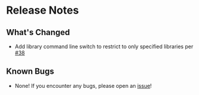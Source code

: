 # Release Notes

## What's Changed

* Add library command line switch to restrict to only specified libraries per [#38](https://github.com/johnkiddjr/PlexMatch-File-Generator/issues/38)

## Known Bugs

* None! If you encounter any bugs, please open an [issue](https://github.com/johnkiddjr/PlexMatch-File-Generator/issues/new)!
